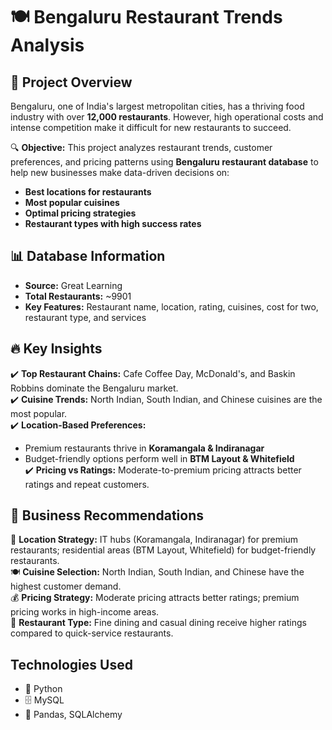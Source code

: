 # 🍽 Bengaluru Restaurant Trends Analysis

## 📖 Project Overview
Bengaluru, one of India's largest metropolitan cities, has a thriving food industry with over **12,000 restaurants**. However, high operational costs and intense competition make it difficult for new restaurants to succeed.  

🔍 **Objective:** This project analyzes restaurant trends, customer preferences, and pricing patterns using **Bengaluru restaurant database** to help new businesses make data-driven decisions on:  
- **Best locations for restaurants**  
- **Most popular cuisines**  
- **Optimal pricing strategies**  
- **Restaurant types with high success rates**  

## 📊 Database Information
- **Source:** Great Learning
- **Total Restaurants:** ~9901  
- **Key Features:** Restaurant name, location, rating, cuisines, cost for two, restaurant type, and services

## 🔥 Key Insights
✔️ **Top Restaurant Chains:** Cafe Coffee Day, McDonald's, and Baskin Robbins dominate the Bengaluru market.  
✔️ **Cuisine Trends:** North Indian, South Indian, and Chinese cuisines are the most popular.  
✔️ **Location-Based Preferences:**  
   - Premium restaurants thrive in **Koramangala & Indiranagar**  
   - Budget-friendly options perform well in **BTM Layout & Whitefield**  
✔️ **Pricing vs Ratings:** Moderate-to-premium pricing attracts better ratings and repeat customers.  

## 🚀 Business Recommendations
📍 **Location Strategy:** IT hubs (Koramangala, Indiranagar) for premium restaurants; residential areas (BTM Layout, Whitefield) for budget-friendly restaurants.  
🍽 **Cuisine Selection:** North Indian, South Indian, and Chinese have the highest customer demand.  
💰 **Pricing Strategy:** Moderate pricing attracts better ratings; premium pricing works in high-income areas.  
🏬 **Restaurant Type:** Fine dining and casual dining receive higher ratings compared to quick-service restaurants.  

## Technologies Used
- 🐍 Python
- 🗄️ MySQL
- 📜 Pandas, SQLAlchemy
